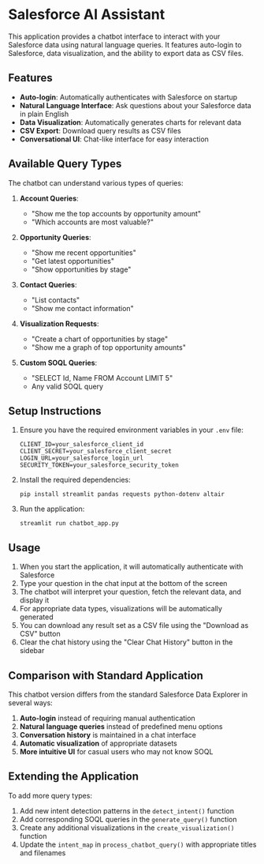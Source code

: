 # Salesforce AI Assistant

This application provides a chatbot interface to interact with your Salesforce data using natural language queries. It features auto-login to Salesforce, data visualization, and the ability to export data as CSV files.

## Features

- **Auto-login**: Automatically authenticates with Salesforce on startup
- **Natural Language Interface**: Ask questions about your Salesforce data in plain English
- **Data Visualization**: Automatically generates charts for relevant data
- **CSV Export**: Download query results as CSV files
- **Conversational UI**: Chat-like interface for easy interaction

## Available Query Types

The chatbot can understand various types of queries:

1. **Account Queries**:
   - "Show me the top accounts by opportunity amount"
   - "Which accounts are most valuable?"

2. **Opportunity Queries**:
   - "Show me recent opportunities"
   - "Get latest opportunities"
   - "Show opportunities by stage"

3. **Contact Queries**:
   - "List contacts"
   - "Show me contact information"

4. **Visualization Requests**:
   - "Create a chart of opportunities by stage"
   - "Show me a graph of top opportunity amounts"

5. **Custom SOQL Queries**:
   - "SELECT Id, Name FROM Account LIMIT 5"
   - Any valid SOQL query

## Setup Instructions

1. Ensure you have the required environment variables in your `.env` file:
   ```
   CLIENT_ID=your_salesforce_client_id
   CLIENT_SECRET=your_salesforce_client_secret
   LOGIN_URL=your_salesforce_login_url
   SECURITY_TOKEN=your_salesforce_security_token
   ```

2. Install the required dependencies:
   ```
   pip install streamlit pandas requests python-dotenv altair
   ```

3. Run the application:
   ```
   streamlit run chatbot_app.py
   ```

## Usage

1. When you start the application, it will automatically authenticate with Salesforce
2. Type your question in the chat input at the bottom of the screen
3. The chatbot will interpret your question, fetch the relevant data, and display it
4. For appropriate data types, visualizations will be automatically generated
5. You can download any result set as a CSV file using the "Download as CSV" button
6. Clear the chat history using the "Clear Chat History" button in the sidebar

## Comparison with Standard Application

This chatbot version differs from the standard Salesforce Data Explorer in several ways:

1. **Auto-login** instead of requiring manual authentication
2. **Natural language queries** instead of predefined menu options
3. **Conversation history** is maintained in a chat interface
4. **Automatic visualization** of appropriate datasets
5. **More intuitive UI** for casual users who may not know SOQL

## Extending the Application

To add more query types:

1. Add new intent detection patterns in the `detect_intent()` function
2. Add corresponding SOQL queries in the `generate_query()` function
3. Create any additional visualizations in the `create_visualization()` function
4. Update the `intent_map` in `process_chatbot_query()` with appropriate titles and filenames 